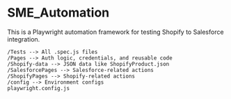 # SME_Automation

This is a Playwright automation framework for testing Shopify to Salesforce integration.

```## 📂 Project Structure
/Tests --> All .spec.js files
/Pages --> Auth logic, credentials, and reusable code
/Shopify-data --> JSON data like ShopifyProduct.json
/SalesforcePages --> Salesforce-related actions
/ShopifyPages --> Shopify-related actions
/config --> Environment configs
playwright.config.js
```

